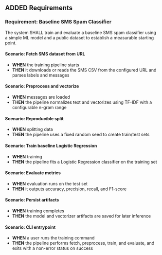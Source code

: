 ## ADDED Requirements
### Requirement: Baseline SMS Spam Classifier
The system SHALL train and evaluate a baseline SMS spam classifier using a simple ML model and a public dataset to establish a measurable starting point.

#### Scenario: Fetch SMS dataset from URL
- **WHEN** the training pipeline starts
- **THEN** it downloads or reads the SMS CSV from the configured URL and parses labels and messages

#### Scenario: Preprocess and vectorize
- **WHEN** messages are loaded
- **THEN** the pipeline normalizes text and vectorizes using TF-IDF with a configurable n-gram range

#### Scenario: Reproducible split
- **WHEN** splitting data
- **THEN** the pipeline uses a fixed random seed to create train/test sets

#### Scenario: Train baseline Logistic Regression
- **WHEN** training
- **THEN** the pipeline fits a Logistic Regression classifier on the training set

#### Scenario: Evaluate metrics
- **WHEN** evaluation runs on the test set
- **THEN** it outputs accuracy, precision, recall, and F1-score

#### Scenario: Persist artifacts
- **WHEN** training completes
- **THEN** the model and vectorizer artifacts are saved for later inference

#### Scenario: CLI entrypoint
- **WHEN** a user runs the training command
- **THEN** the pipeline performs fetch, preprocess, train, and evaluate, and exits with a non-error status on success
